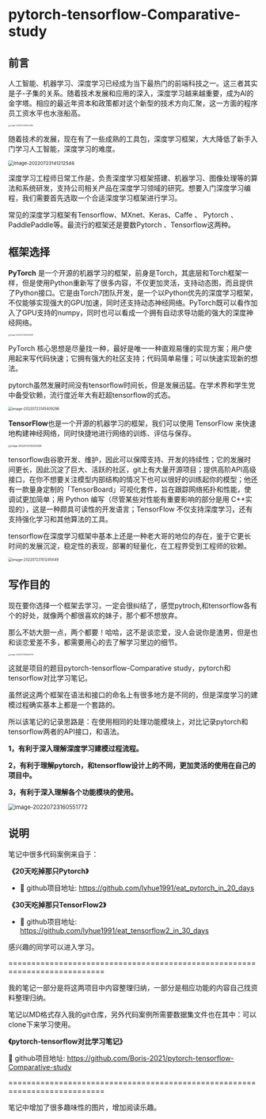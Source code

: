 # pytorch-tensorflow-Comparative-study
## 前言

人工智能、机器学习、深度学习已经成为当下最热门的前端科技之一。这三者其实是子-子集的关系。随着技术发展和应用的深入，深度学习越来越重要，成为AI的金字塔。相应的最近年资本和政策都对这个新型的技术方向汇聚，这一方面的程序员工资水平也水涨船高。

<img src=".\梗图\热门方向.png" alt="image-20220723135947199" style="zoom: 25%;" />

随着技术的发展，现在有了一些成熟的工具包，深度学习框架，大大降低了新手入门学习人工智能，深度学习的难度。

<img src=".\梗图\入门学习吧.png" alt="image-20220723141212546" style="zoom:67%;" />

深度学习工程师日常工作是，负责深度学习框架搭建、机器学习、图像处理等的算法和系统研发，支持公司相关产品在深度学习领域的研究。想要入门深度学习编程，我们需要首先选取一个合适深度学习框架进行学习。

常见的深度学习框架有Tensorflow、MXnet、Keras、Caffe 、 Pytorch 、PaddlePaddle等。最流行的框架还是要数Pytorch 、Tensorflow这两种。



## 框架选择

**PyTorch** 是一个开源的机器学习的框架，前身是Torch，其底层和Torch框架一样，但是使用Python重新写了很多内容，不仅更加灵活，支持动态图，而且提供了Python接口。它是由Torch7团队开发，是一个以Python优先的深度学习框架，不仅能够实现强大的GPU加速，同时还支持动态神经网络。PyTorch既可以看作加入了GPU支持的numpy，同时也可以看成一个拥有自动求导功能的强大的深度神经网络。

<img src=".\梗图\学习toech.png" alt="image-20220723153248281" style="zoom: 25%;" />

PyTorch 核心思想是尽量找一种，最好是唯一一种直观易懂的实现方案；用户使用起来写代码快速；它拥有强大的社区支持；代码简单易懂；可以快速实现新的想法。

pytorch虽然发展时间没有tensorflow时间长，但是发展迅猛。在学术界和学生党中备受钦赖，流行度近年大有赶超tensorflow的式态。

<img src=".\梗图\娜美.png" alt="image-20220723145409296" style="zoom:50%;" />



**TensorFlow**也是一个开源的机器学习的框架，我们可以使用 TensorFlow 来快速地构建神经网络，同时快捷地进行网络的训练、评估与保存。

<img src=".\梗图\应用面.png" alt="image-20220723135350390" style="zoom: 33%;" />

tensorflow由谷歌开发、维护，因此可以保障支持、开发的持续性；它的发展时间更长，因此沉淀了巨大、活跃的社区，git上有大量开源项目；提供高阶API高级接口，在你不想要关注模型内部结构的情况下也可以很好的训练起你的模型；他还有一款量身定制的「TensorBoard」可视化套件，旨在跟踪网络拓扑和性能，使调试更加简单；用 Python 编写（尽管某些对性能有重要影响的部分是用 C++实现的），这是一种颇具可读性的开发语言；TensorFlow 不仅支持深度学习，还有支持强化学习和其他算法的工具。

tensorflow在深度学习框架中基本上还是一种老大哥的地位的存在，鉴于它更长时间的发展沉淀，稳定性的表现，部署的轻量化，在工程界受到工程师的钦赖。

<img src=".\梗图\罗宾看书.png" alt="image-20220723151245449" style="zoom:50%;" />



## 写作目的

现在要你选择一个框架去学习，一定会很纠结了，感觉pytroch,和tensorflow各有个的好处，就像两个都很喜欢的妹子，那个都不想放弃。

那么不妨大胆一点，两个都要！哈哈，这不是谈恋爱，没人会说你是渣男，但是也和谈恋爱差不多，都需要用心的去了解学习里边的细节。

<img src=".\梗图\全都要.png" alt="image-20220723153653735" style="zoom: 25%;" />

这就是项目的题目pytorch-tensorflow-Comparative study，pytorch和tensorflow对比学习笔记。

虽然说这两个框架在语法和接口的命名上有很多地方是不同的，但是深度学习的建模过程确实基本上都是一个套路的。

所以该笔记的记录思路是：在使用相同的处理功能模块上，对比记录pytorch和tensorflow两者的API接口，和语法。

**1，有利于深入理解深度学习建模过程流程。**

**2，有利于理解pytorch，和tensorflow设计上的不同，更加灵活的使用在自己的项目中。**

**3，有利于深入理解各个功能模块的使用。**

<img src=".\梗图\全拥有.png" alt="image-20220723160551772" style="zoom:80%;" />



## 说明

笔记中很多代码案例来自于：


**《20天吃掉那只Pytorch》**
* 🚀 github项目地址: https://github.com/lyhue1991/eat_pytorch_in_20_days

**《30天吃掉那只TensorFlow2》**
* 🚀 github项目地址: https://github.com/lyhue1991/eat_tensorflow2_in_30_days

感兴趣的同学可以进入学习。

===========================================================================

我的笔记一部分是将这两项目中内容整理归纳，一部分是相应功能的内容自己找资料整理归纳。

笔记以MD格式存入我的git仓库，另外代码案例所需要数据集文件也在其中：可以clone下来学习使用。

**《pytorch-tensorflow对比学习笔记》**

🚀 github项目地址: https://github.com/Boris-2021/pytorch-tensorflow-Comparative-study

===========================================================================

笔记中增加了很多趣味性的图片，增加阅读乐趣。